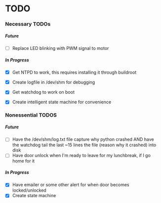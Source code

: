 # TODO


### Necessary TODOs

##### Future
- [ ] Replace LED blinking with PWM signal to motor

##### In Progress
- [x] Get NTPD to work, this requires installing it through buildroot
- [x] Create logfile in /dev/shm for debugging
- [x] Get watchdog to work on boot
- [x] Create intelligent state machine for convenience



### Nonessential TODOS

##### Future
- [ ] Have the /dev/shm/log.txt file capture why python crashed AND have the watchdog tail
the last ~15 lines the file (reason why it crashed) into disk
- [ ] Have door unlock when I'm ready to leave for my lunchbreak, if I go home for it

##### In Progress
- [x] Have emailer or some other alert for when door becomes locked/unlocked
- [x] Create state machine
